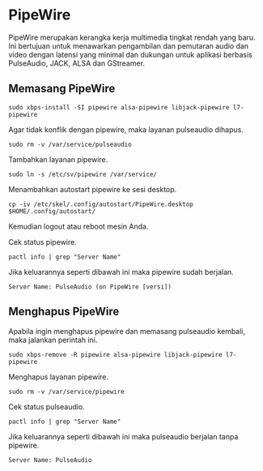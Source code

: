 # PipeWire

PipeWire merupakan kerangka kerja multimedia tingkat rendah yang baru. Ini bertujuan untuk menawarkan pengambilan dan pemutaran audio dan video dengan latensi yang minimal dan dukungan untuk aplikasi berbasis PulseAudio, JACK, ALSA dan GStreamer.

## Memasang PipeWire

```
sudo xbps-install -SI pipewire alsa-pipewire libjack-pipewire l7-pipewire
```

Agar tidak konflik dengan pipewire, maka layanan pulseaudio dihapus.
```
sudo rm -v /var/service/pulseaudio
```

Tambahkan layanan pipewire.
```
sudo ln -s /etc/sv/pipewire /var/service/
```

Menambahkan autostart pipewire ke sesi desktop.

```
cp -iv /etc/skel/.config/autostart/PipeWire.desktop $HOME/.config/autostart/
```

Kemudian logout atau reboot mesin Anda.

Cek status pipewire.

```
pactl info | grep "Server Name"
```

Jika keluarannya seperti dibawah ini maka pipewire sudah berjalan.

`Server Name: PulseAudio (on PipeWire [versi])`

## Menghapus PipeWire

Apabila ingin menghapus pipewire dan memasang pulseaudio kembali, maka jalankan perintah ini.

```
sudo xbps-remove -R pipewire alsa-pipewire libjack-pipewire l7-pipewire
```

Menghapus layanan pipewire.
```
sudo rm -v /var/service/pipewire
```

Cek status pulseaudio.

```
pactl info | grep "Server Name"
```

Jika keluarannya seperti dibawah ini maka pulseaudio berjalan tanpa pipewire.

`Server Name: PulseAudio`
